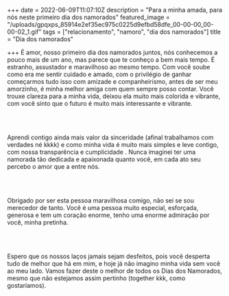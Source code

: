 +++
date = 2022-06-09T11:07:10Z
description = "Para a minha amada, para nós neste primeiro dia dos namorados"
featured_image = "/uploads/gpqxps_85914e2ef35ec975c0225d9efbd58dfe_00-00-00_00-00-02_1.gif"
tags = ["relacionamento", "namoro", "dia dos namorados"]
title = "Dia dos namorados"

+++
É amor, nosso primeiro dia dos namorados juntos, nós conhecemos a pouco mais de um ano, mas parece que te conheço a bem mais tempo. É estranho, assustador e maravilhoso ao mesmo tempo. Com você soube como era me sentir cuidado e amado, com o privilégio de ganhar começarmos tudo isso com amizade e companheirismo, antes de ser meu amorzinho, é minha melhor amiga com quem sempre posso contar. Você trouxe clareza para a minha vida, deixou ela muito mais colorida e vibrante, com você sinto que o futuro é muito mais interessante e vibrante.

<br>
<br>

Aprendi contigo ainda mais valor da sinceridade (afinal trabalhamos com verdades né kkkk) e como minha vida é muito mais simples e leve contigo, com nossa transparência e cumplicidade . Nunca imaginei ter uma namorada tão dedicada e apaixonada quanto você, em cada ato seu percebo o amor que a entre nós.

<br>
<br>

Obrigado por ser esta pessoa maravilhosa comigo, não sei se sou merecedor de tanto. Você é uma pessoa muito especial, esforçada, generosa e tem um coração enorme, tenho uma enorme admiração por você, minha pretinha.

<br>
<br>

Espero que os nossos laços jamais sejam desfeitos, pois você desperta tudo de melhor que há em mim, e hoje já não imagino minha vida sem você ao meu lado. Vamos fazer deste o melhor de todos os Dias dos Namorados, mesmo que não estejamos assim pertinho (together kkk, como gostaríamos).